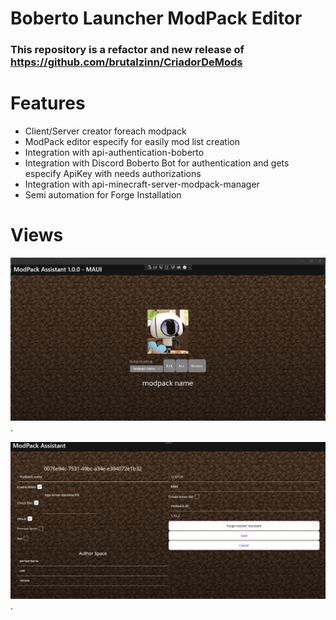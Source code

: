 # Boberto Launcher ModPack Editor 

### This repository is a refactor and new release of https://github.com/brutalzinn/CriadorDeMods

# Features

- Client/Server creator foreach modpack
- ModPack editor especify for easily mod list creation
- Integration with api-authentication-boberto 
- Integration with Discord Boberto Bot for authentication and gets especify ApiKey with needs authorizations
- Integration with api-minecraft-server-modpack-manager
- Semi automation for Forge Installation

# Views


![Print 1](docs/imgs//captura_de_tela_1.png "First home").


![Print 1](docs/imgs//captura_de_tela_2.png "ModPack in editing mode").
